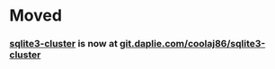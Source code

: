 # Moved
### [sqlite3-cluster](https://git.daplie.com/coolaj86/sqlite3-cluster) is now at [git.daplie.com/coolaj86/sqlite3-cluster](https://git.daplie.com/coolaj86/sqlite3-cluster)
